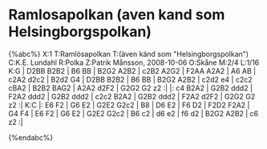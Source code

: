 # Ramlosapolkan (aven kand som Helsingborgspolkan)

{%abc%}
X:1
T:Ramlösapolkan
T:(även känd som "Helsingborgspolkan")
C:K.E. Lundahl
R:Polka
Z:Patrik Månsson, 2008-10-06
O:Skåne
M:2/4
L:1/16
K:G
| D2BB B2B2 | B6 BB | B2G2 A2B2 | c2B2 A2G2 |
F2AA A2A2 | A6 AB | c2A2 d2c2 | B2d2 G4 | D2BB B2B2 |
B6 BB | B2G2 A2B2 | c2d2 e4 | c2c2 cBA2 | B2B2 BAG2 |
A2A2 d2F2 | G2G2 G2 z2 :| |: c4 B2A2 | G2B2 ddd2 | F2A2 ddd2 |
G2B2 ddd2 | c2c2 B2A2 | G2B2 ddd2 | F2A2 d2F2 | G2G2 G2 z2 :|
K:C
|: E6 F2 | G6 E2 | G2E2 G2c2 | B8 | D6 E2 | F6 D2 |
F2D2 F2A2 | G4 F4 | E6 F2 | G6 E2 | G2E2 G2c2 | B6 c2 |
d6 e2 | f6 d2 | B2G2 A2B2 | c6 z2 :|



{%endabc%}

